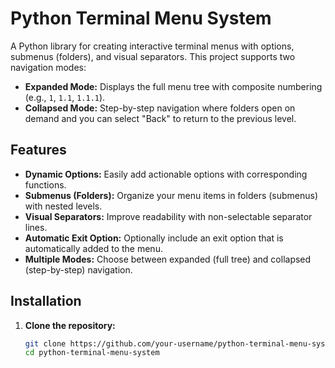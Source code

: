 # Python Terminal Menu System

A Python library for creating interactive terminal menus with options, submenus (folders), and visual separators. This project supports two navigation modes:

- **Expanded Mode:** Displays the full menu tree with composite numbering (e.g., `1`, `1.1`, `1.1.1`).
- **Collapsed Mode:** Step-by-step navigation where folders open on demand and you can select "Back" to return to the previous level.

## Features

- **Dynamic Options:** Easily add actionable options with corresponding functions.
- **Submenus (Folders):** Organize your menu items in folders (submenus) with nested levels.
- **Visual Separators:** Improve readability with non-selectable separator lines.
- **Automatic Exit Option:** Optionally include an exit option that is automatically added to the menu.
- **Multiple Modes:** Choose between expanded (full tree) and collapsed (step-by-step) navigation.

## Installation

1. **Clone the repository:**

   ```bash
   git clone https://github.com/your-username/python-terminal-menu-system.git
   cd python-terminal-menu-system
